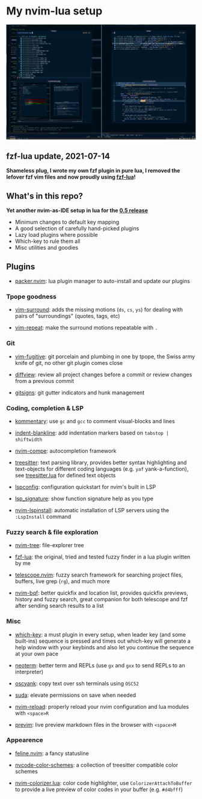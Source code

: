 # My nvim-lua setup

![screenshot](https://github.com/ibhagwan/nvim-lua/raw/main/screenshot.png)

## fzf-lua update, 2021-07-14

**Shameless plug, I wrote my own fzf plugin in pure lua, I removed the
lefover fzf vim files and now proudly using 
[fzf-lua](https://github.com/ibhagwan/fzf-lua)!**


## What's in this repo?

**Yet another nvim-as-IDE setup in lua for the [0.5
release](https://github.com/neovim/neovim/releases/tag/v0.5.0)**

- Minimum changes to default key mapping
- A good selection of carefully hand-picked plugins
- Lazy load plugins where possible
- Which-key to rule them all
- Misc utilities and goodies

## Plugins

- [packer.nvim](https://github.com/wbthomason/packer.nvim): lua plugin
  manager to auto-install and update our plugins

### Tpope goodness

- [vim-surround](https://github.com/tpope/vim-surround): adds the missing
  motions (`ds`, `cs`, `ys`) for dealing with pairs of "surroundings" (quotes,
  tags, etc)

- [vim-repeat](https://github.com/tpope/vim-repeat): make the surround motions
  repeatable with `.`

### Git

- [vim-fugitive](https://github.com/tpope/vim-fugitive): git porcelain and
  plumbing in one by tpope, the Swiss army knife of git, no other git plugin comes
  close

- [diffview](https://github.com/sindrets/diffview.nvim): review all project
  changes before a commit or review changes from a previous commit

- [gitsigns](https://github.com/lewis6991/gitsigns.nvim): git gutter indicators
  and hunk management

### Coding, completion & LSP

- [kommentary](https://github.com/b3nj5m1n/kommentary): use `gc` and `gcc` to
  comment visual-blocks and lines

- [indent-blankline](https://github.com/lukas-reineke/indent-blankline.nvim):
  add indentation markers based on `tabstop | shiftwidth`

- [nvim-compe](https://github.com/hrsh7th/nvim-compe): autocompletion
  framework

- [treesitter](https://github.com/nvim-treesitter/nvim-treesitter): text
  parsing library, provides better syntax highlighting and text-objects for
  different coding languages (e.g. `yaf` yank-a-function), see
  [treesitter.lua](https://github.com/ibhagwan/nvim-lua/blob/main/lua/plugin/treesitter.lua)
  for defined text objects

- [lspconfig](https://github.com/neovim/nvim-lspconfig): configuration
  quickstart for nvim's built in LSP

- [lsp_signature](https://github.com/ray-x/lsp_signature.nvim): show function
  signature help as you type

- [nvim-lspinstall](https://github.com/kabouzeid/nvim-lspinstall): automatic
  installation of LSP servers using the `:LspInstall` command

### Fuzzy search & file exploration

- [nvim-tree](https://github.com/kyazdani42/nvim-tree.lua): file-explorer tree

- [fzf-lua](https://github.com/ibhagwan/fzf-lua): the original, tried and
  tested fuzzy finder in a lua plugin written by me

- [telescope.nvim](https://github.com/nvim-telescope/telescope.nvim): fuzzy
  search framework for searching project files, buffers, live grep (`rg`), and
  much more

- [nvim-bqf](https://github.com/kevinhwang91/nvim-bqf): better quickfix and
  location list, provides quickfix previews, history and fuzzy search, great
  companion for both telescope and fzf after sending search results to a list

### Misc

- [which-key](https://github.com/folke/which-key.nvim): a must plugin in every
  setup, when leader key (and some built-ins) sequence is pressed and times out
  which-key will generate a help window with your keybinds and also let you
  continue the sequence at your own pace

- [neoterm](https://github.com/kassio/neoterm): better term and REPLs (use
  `gx` and `gxx` to send REPLs to an interpreter)

- [oscyank](https://github.com/ojroques/vim-oscyank): copy text over ssh
  terminals using `OSC52`

- [suda](https://github.com/lambdalisue/suda.vim): elevate permissions on save
  when needed

- [nvim-reload](https://github.com/famiu/nvim-reload): properly reload your
  nvim configuration and lua modules with `<space>R`

- [previm](https://github.com/previm/previm): live preview markdown files in
  the browser with `<space>M`

### Appearence

- [feline.nvim](https://github.com/famiu/feline.nvim): a fancy statusline

- [nvcode-color-schemes](https://github.com/christianchiarulli/nvcode-color-schemes.vim):
  a collection of treesitter compatible color schemes

- [nvim-colorizer.lua](https://github.com/norcalli/nvim-colorizer.lua): color
  code highlighter, use `ColorizerAttachToBuffer` to provide a live preview of
  color codes in your buffer (e.g. `#d4bfff`)
